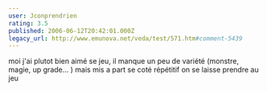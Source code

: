 ```yaml
---
user: Jconprendrien
rating: 3.5
published: 2006-06-12T20:42:01.000Z
legacy_url: http://www.emunova.net/veda/test/571.htm#comment-5439
---
```

moi j'ai plutot bien aimé se jeu, il manque un peu de variété (monstre, magie, up grade... ) mais mis a part se coté répétitif on se laisse prendre au jeu